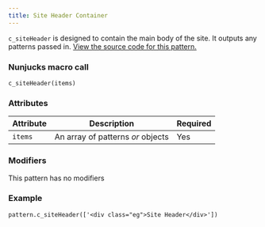 ```yaml
---
title: Site Header Container
---
```

`c_siteHeader` is designed to contain the main body of the site. It outputs any patterns passed in. [View the source code for this pattern.](https://github.com/roobottom/roobottom-express/tree/master/templates/patterns/containers/c_siteHeader)

### Nunjucks macro call

```
c_siteHeader(items)
```

### Attributes
Attribute | Description | Required
--- | --- | ---
`items` | An array of patterns _or_ objects | Yes

### Modifiers

This pattern has no modifiers

### Example

```
pattern.c_siteHeader(['<div class="eg">Site Header</div>'])
```
